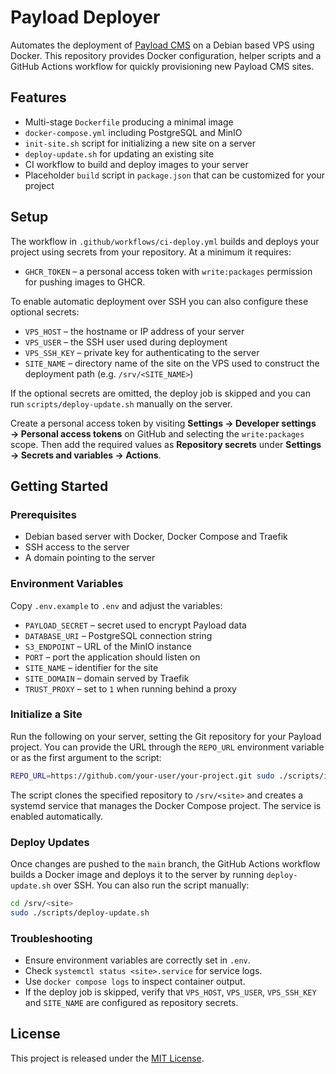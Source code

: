 # Payload Deployer

Automates the deployment of [Payload CMS](https://github.com/payloadcms/payload) on a Debian based VPS using Docker.
This repository provides Docker configuration, helper scripts and a GitHub Actions workflow
for quickly provisioning new Payload CMS sites.

## Features

- Multi-stage `Dockerfile` producing a minimal image
- `docker-compose.yml` including PostgreSQL and MinIO
- `init-site.sh` script for initializing a new site on a server
- `deploy-update.sh` for updating an existing site
- CI workflow to build and deploy images to your server
- Placeholder `build` script in `package.json` that can be customized for your project

## Setup

The workflow in `.github/workflows/ci-deploy.yml` builds and deploys your project using secrets from your repository.
At a minimum it requires:

- `GHCR_TOKEN` – a personal access token with `write:packages` permission for pushing images to GHCR.

To enable automatic deployment over SSH you can also configure these optional secrets:

- `VPS_HOST` – the hostname or IP address of your server
- `VPS_USER` – the SSH user used during deployment
- `VPS_SSH_KEY` – private key for authenticating to the server
- `SITE_NAME` – directory name of the site on the VPS used to construct the deployment path (e.g. `/srv/<SITE_NAME>`)

If the optional secrets are omitted, the deploy job is skipped and you can run `scripts/deploy-update.sh` manually on the server.

Create a personal access token by visiting **Settings → Developer settings → Personal access tokens** on GitHub and selecting the `write:packages` scope. Then add the required values as **Repository secrets** under **Settings → Secrets and variables → Actions**.

## Getting Started

### Prerequisites

- Debian based server with Docker, Docker Compose and Traefik
- SSH access to the server
- A domain pointing to the server

### Environment Variables

Copy `.env.example` to `.env` and adjust the variables:

- `PAYLOAD_SECRET` – secret used to encrypt Payload data
- `DATABASE_URI` – PostgreSQL connection string
- `S3_ENDPOINT` – URL of the MinIO instance
- `PORT` – port the application should listen on
- `SITE_NAME` – identifier for the site
- `SITE_DOMAIN` – domain served by Traefik
- `TRUST_PROXY` – set to `1` when running behind a proxy

### Initialize a Site

Run the following on your server, setting the Git repository for your Payload
project. You can provide the URL through the `REPO_URL` environment variable or
as the first argument to the script:

```sh
REPO_URL=https://github.com/your-user/your-project.git sudo ./scripts/init-site.sh
```

The script clones the specified repository to `/srv/<site>` and creates a
systemd service that manages the Docker Compose project. The service is enabled
automatically.

### Deploy Updates

Once changes are pushed to the `main` branch, the GitHub Actions workflow builds
a Docker image and deploys it to the server by running `deploy-update.sh` over
SSH. You can also run the script manually:

```sh
cd /srv/<site>
sudo ./scripts/deploy-update.sh
```

### Troubleshooting

- Ensure environment variables are correctly set in `.env`.
- Check `systemctl status <site>.service` for service logs.
- Use `docker compose logs` to inspect container output.
- If the deploy job is skipped, verify that `VPS_HOST`, `VPS_USER`, `VPS_SSH_KEY` and `SITE_NAME` are configured as repository secrets.

## License

This project is released under the [MIT License](LICENSE).
